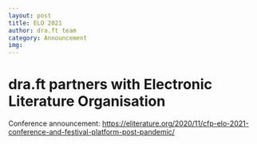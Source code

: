 ```yaml
---
layout: post
title: ELO 2021
author: dra.ft team
category: Announcement
img: 
---
```


# dra.ft partners with Electronic Literature Organisation

Conference announcement: https://eliterature.org/2020/11/cfp-elo-2021-conference-and-festival-platform-post-pandemic/
